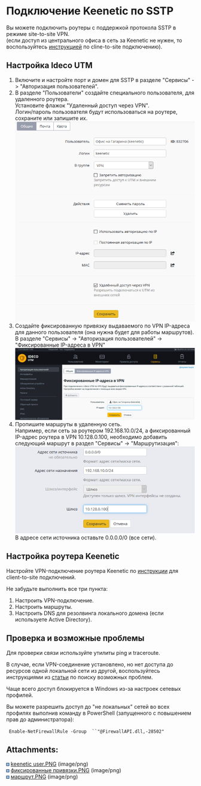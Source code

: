 # Подключение Keenetic по SSTP

Вы можете подключить роутеры с поддержкой протокола SSTP в режиме
site-to-site VPN.  
(если доступ из центрального офиса в сеть за Keenetic не нужен, то
воспользуйтесь [инструкцией](./Подключение_Wi-Fi_роутеров_Keenetic.md)
по cline-to-site подключению).

## Настройка Ideco UTM

1.  Включите и настройте порт и домен для SSTP в разделе "Сервисы" -\>
    "Авторизация пользователей".
2.  В разделе "Пользователи" создайте специального пользователя, для
    удаленного роутера.  
    Установите флажок "Удаленный доступ через VPN".  
    Логин/пароль пользователя будут использоваться на роутере, сохраните
    или запишите их.  
    ![](attachments/16842871/16842873.png)
3.  Создайте фиксированную привязку выдаваемого по VPN IP-адреса для
    данного пользователя (она нужна будет для работы маршрутов).  
    В разделе "Сервисы" -\> "Авторизация пользователей" -\>
    "Фиксированные IP-адреса в VPN"  
    ![](attachments/16842871/16842874.png)
4.  Пропишите маршруты в удаленную сеть.  
    Например, если сеть за роутером 192.168.10.0/24, а фиксированный
    IP-адрес роутера в VPN 10.128.0.100, необходимо добавить следующий
    маршрут в раздел "Сервисы" -\> "Маршрутизация":  
    ![](attachments/16842871/16842877.png)  
    В адресе сети источника оставьте 0.0.0.0/0 (все сети).

## Настройка роутера Keenetic

Настройте VPN-подключение роутера Keenetic по
[инструкции](./Подключение_Wi-Fi_роутеров_Keenetic.md)
для client-to-site подключений.

Не забудьте выполнить все три пункта:

1.  Настроить VPN-подключение.
2.  Настроить маршруты.
3.  Настроить DNS для резолвинга локального домена (если используете
    Active Directory).

## Проверка и возможные проблемы

Для проверки связи используйте утилиты ping и traceroute.

В случае, если VPN-соединение установлено, но нет доступа до ресурсов
одной локальной сети из другой, воспользуйтесь инструкциями из
[статьи](./Особенности_маршрутизации_и_организации_доступа.md) по
поиску возможных проблем.

Чаще всего доступ блокируется в Windows из-за настроек сетевых профилей.

Вы можете разрешить доступ до "не локальных" сетей во всех профилях
выполнив команду в PowerShell (запущенного с повышением прав до
администратора):

<div class="line number13 index12 alt2">

` Enable-NetFirewallRule -Group  ``"@FirewallAPI.dll,-28502"`

</div>

<div class="pageSectionHeader">

## Attachments:

</div>

<div class="greybox" data-align="left">

![](images/icons/bullet_blue.gif) [keenetic
user.PNG](attachments/16842871/16842873.png) (image/png)  
![](images/icons/bullet_blue.gif) [фиксированные
привязки.PNG](attachments/16842871/16842874.png) (image/png)  
![](images/icons/bullet_blue.gif)
[маршрут.PNG](attachments/16842871/16842877.png) (image/png)  

</div>
